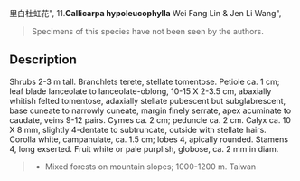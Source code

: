 里白杜虹花",
11.**Callicarpa hypoleucophylla** Wei Fang Lin & Jen Li Wang",

> Specimens of this species have not been seen by the authors.

## Description
Shrubs 2-3 m tall. Branchlets terete, stellate tomentose. Petiole ca. 1 cm; leaf blade lanceolate to lanceolate-oblong, 10-15 X 2-3.5 cm, abaxially whitish felted tomentose, adaxially stellate pubescent but subglabrescent, base cuneate to narrowly cuneate, margin finely serrate, apex acuminate to caudate, veins 9-12 pairs. Cymes ca. 2 cm; peduncle ca. 2 cm. Calyx ca. 10 X 8 mm, slightly 4-dentate to subtruncate, outside with stellate hairs. Corolla white, campanulate, ca. 1.5 cm; lobes 4, apically rounded. Stamens 4, long exserted. Fruit white or pale purplish, globose, ca. 2 mm in diam.

> * Mixed forests on mountain slopes; 1000-1200 m. Taiwan
